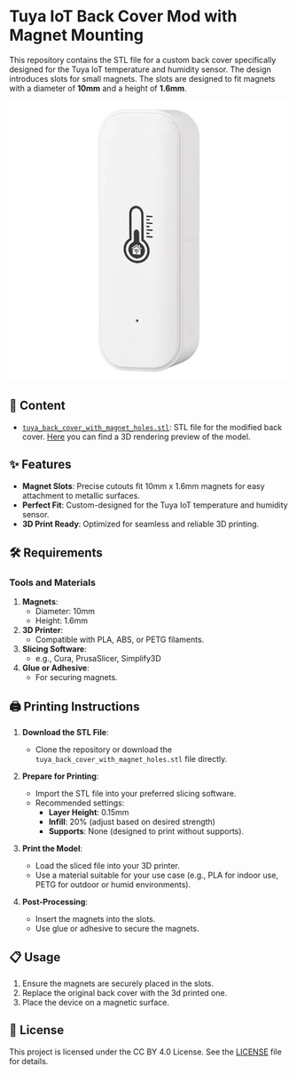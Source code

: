# Tuya IoT Back Cover Mod with Magnet Mounting

This repository contains the STL file for a custom back cover specifically designed for the Tuya IoT temperature and humidity sensor. The design introduces slots for small magnets. The slots are designed to fit magnets with a diameter of **10mm** and a height of **1.6mm**.

<div align="center">
  <img src="assets/Tuya-WiFi-Temperature-and-Humidity-sensor.jpg" alt="Tuya WiFi Temperature and Humidity sensor">
</div>

## 📂 Content

- [`tuya_back_cover_with_magnet_holes.stl`](models/printable/tuya_back_cover_with_magnet_holes.stl): STL file for the modified back cover. [Here](assets/tuya_back_cover_with_magnet_holes.jpg) you can find a 3D rendering preview of the model.

## ✨ Features

- **Magnet Slots**: Precise cutouts fit 10mm x 1.6mm magnets for easy attachment to metallic surfaces.
- **Perfect Fit**: Custom-designed for the Tuya IoT temperature and humidity sensor.
- **3D Print Ready**: Optimized for seamless and reliable 3D printing.

## 🛠️ Requirements

### Tools and Materials

1. **Magnets**:
   - Diameter: 10mm
   - Height: 1.6mm
2. **3D Printer**:
   - Compatible with PLA, ABS, or PETG filaments.
3. **Slicing Software**:
   - e.g., Cura, PrusaSlicer, Simplify3D
4. **Glue or Adhesive**:
   - For securing magnets.

## 🖨️ Printing Instructions

1. **Download the STL File**: 
   - Clone the repository or download the `tuya_back_cover_with_magnet_holes.stl` file directly.

2. **Prepare for Printing**: 
   - Import the STL file into your preferred slicing software.
   - Recommended settings:
     - **Layer Height**: 0.15mm
     - **Infill**: 20% (adjust based on desired strength)
     - **Supports**: None (designed to print without supports).

3. **Print the Model**: 
   - Load the sliced file into your 3D printer.
   - Use a material suitable for your use case (e.g., PLA for indoor use, PETG for outdoor or humid environments).

4. **Post-Processing**:
   - Insert the magnets into the slots.
   - Use glue or adhesive to secure the magnets.

## 📋 Usage

1. Ensure the magnets are securely placed in the slots.
2. Replace the original back cover with the 3d printed one.
3. Place the device on a magnetic surface.

## 📜 License

This project is licensed under the CC BY 4.0 License. See the [LICENSE](LICENSE) file for details.

